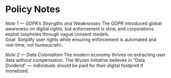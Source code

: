 # Policy Notes

*Note 1 — GDPR’s Strengths and Weaknesses*
The GDPR introduced global awareness on digital rights, but enforcement is slow, and corporations exploit loopholes through vague consent models.  
Goal: Simplify user rights while ensuring enforcement is automated and real-time, not bureaucratic.

*Note 2 — Data Colonialism*
The modern economy thrives on extracting user data without compensation. The Wyzen Initiative believes in “Data Dividend” — individuals should be paid for their digital footprint if monetized.
